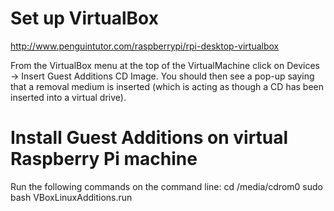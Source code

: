 # Set up VirtualBox
http://www.penguintutor.com/raspberrypi/rpi-desktop-virtualbox

From the VirtualBox menu at the top of the VirtualMachine click on Devices -> Insert Guest Additions CD Image. You should then see a pop-up saying that a removal medium is inserted (which is acting as though a CD has been inserted into a virtual drive).

# Install Guest Additions on virtual Raspberry Pi machine
Run the following commands on the command line:
cd /media/cdrom0
sudo bash VBoxLinuxAdditions.run

